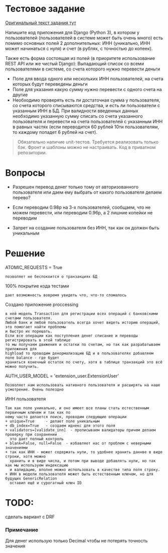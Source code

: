 # Тестовое задание

[Оригинальный текст задания тут](https://docs.google.com/document/d/1otqyCQ2N1Pn3i8L1LgSHBJvhjdvjXsVWChQzLiS-l68/edit)

Напишите код приложения для Django (Python 3), в котором у пользователей 
(пользователей в системе может быть очень много) есть помимо основных полей 2 дополнительных: 
ИНН (уникально, ИНН может начинаться с нуля) и счет (в рублях, с точностью до копеек). 

Также есть форма состоящая из полей (в приоритете  использование REST API или же чистый Django):
Выпадающий список со всеми пользователями в системе, со счета которого нужно перевести деньги

+ Поле для ввода одного или нескольких ИНН пользователей, на счета которых будут переведены деньги
+ Поле для указания какую сумму нужно перевести с одного счета на другие
+ Необходимо проверять есть ли достаточная сумма у пользователя, со счета которого списываются средства, 
и есть ли пользователи с указанным ИНН в БД. При валидности введенных данных необходимо указанную сумму 
списать со счета указанного пользователя и перевести на счета пользователей с указанным ИНН в 
равных частях (если переводится 60 рублей 10ти пользователям, то каждому попадет 6 рублей на счет).


> Обязательно наличие unit-тестов.
> Требуется реализовать только бэк. Фронт и шаблоны можно не настраивать.
> Код в приватном репозитории. 

# Вопросы

+ Разрешен перевод денег только тому от авторизованного пользователя 
или даем ему выбрать от какого пользователя делаем перево?

+ Если переводим 0.98р на 3-х пользователей, сообщаем, что не можем перевести, или переводим 0.96р,
а 2 лишние копейки не переводим

+ Запрет на создание пользователя без ИНН, так как он должен быть уникальным


# Решение

ATOMIC_REQUESTS = True

    позволяет не беспокоится о транзакциях БД
    
100% покрытие кода тестами
    
    дает возможность вовремя увидеть что, что-то сломалось
    
Создано приложение proccessing

    в ней модель Transaction для регистрации всех операций с банковскими счетами пользователя.
    Любой банк и любой пользователь всегда хочет видеть историю операций, это помогает найти проблемы
    и быстро их порешать.
    Если все операции как поступления денег списание и переводы регистрировать в этой таблице
    то мы получакм движения и остатки по счетам, но так как разрабатываем приложения для 
    highload то проводим денормализацию БД и в пользователях добавляем поле balance - где будет
    храниться конечный остаток по счету, хотя в таблице транзакций это всё можно получить.
    
AUTH_USER_MODEL = 'extension_user.ExtensionUser'

    Позволяет нам использовать нативного пользователя и расширять на наше усмотрение. Очень полездно

ИНН пользователя

    Так как поле уникально, и оно имеет все планы стать естественным первичным ключем и так как по
    нему часто делается поиск, проводим следующие операции 
    + unique=True     - делает поле уникальным
    + db_index=True   - создаем иднекс для этого поля
    + validators=[validate_inn]  - прописываем валидаторы причем делаем проверку при сохранении
      это дает полный контроль
    + blank=False, null=False  - избавляет нас от проблем с неверными значениями
    + так как ИНН - может содержать нули, то удобнее хранить даннве в виде строки, хотя можно
      хранить и в виде числа, и потом при выводе добавлять нули, но так как мы используем индексацию
      и валидацию, вполне можно использовать в качестве типа поля строку.
    + ИНН в модели пользователя может быть естественным ключем, но для будущих GenericRelation 
      оставил ещё и сурогатный ключ ID

# TODO:

сделать вариант с DRF



### Примечание 

Для денег использую только Decimal чтобы не потерять точность значения
